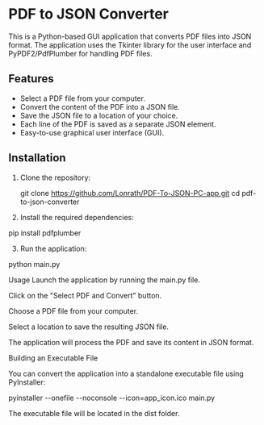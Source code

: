 # PDF to JSON Converter

This is a Python-based GUI application that converts PDF files into JSON format. The application uses the Tkinter library for the user interface and PyPDF2/PdfPlumber for handling PDF files.

## Features

- Select a PDF file from your computer.
- Convert the content of the PDF into a JSON file.
- Save the JSON file to a location of your choice.
- Each line of the PDF is saved as a separate JSON element.
- Easy-to-use graphical user interface (GUI).
## Installation

1. Clone the repository:
   
   git clone https://github.com/Lonrath/PDF-To-JSON-PC-app.git
   cd pdf-to-json-converter

2. Install the required dependencies:
   
  pip install pdfplumber

3. Run the application:

  python main.py
  
Usage
  Launch the application by running the main.py file.
  
  Click on the "Select PDF and Convert" button.
  
  Choose a PDF file from your computer.
  
  Select a location to save the resulting JSON file.
  
  The application will process the PDF and save its content in JSON format.

  



Building an Executable File
  
  You can convert the application into a standalone executable file using PyInstaller:

  pyinstaller --onefile --noconsole --icon=app_icon.ico main.py

  The executable file will be located in the dist folder.
